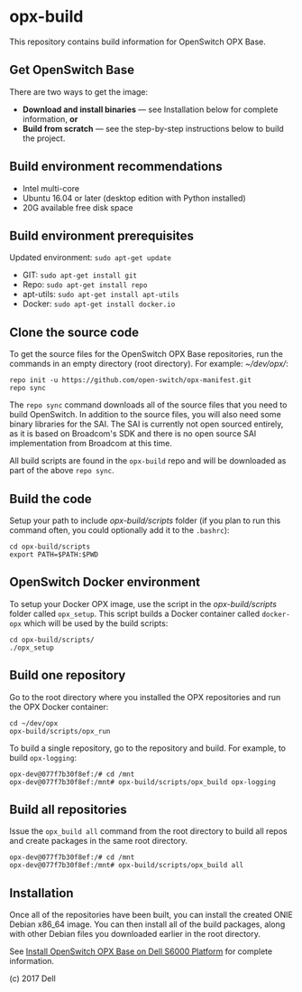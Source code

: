 # opx-build
This repository contains build information for OpenSwitch OPX Base.

## Get OpenSwitch Base
There are two ways to get the image:
- **Download and install binaries** — see Installation below for complete information, **or**
- **Build from scratch** — see the step-by-step instructions below to build the project.

## Build environment recommendations
- Intel multi-core
- Ubuntu 16.04 or later (desktop edition with Python installed)
- 20G available free disk space

## Build environment prerequisites
Updated environment: `sudo apt-get update`
- GIT: `sudo apt-get install git`
- Repo: `sudo apt-get install repo`
- apt-utils: `sudo apt-get install apt-utils`
- Docker: `sudo apt-get install docker.io`

## Clone the source code
To get the source files for the OpenSwitch OPX Base repositories, run the commands in an empty directory (root directory). For example: _~/dev/opx/_:

    repo init -u https://github.com/open-switch/opx-manifest.git
    repo sync

The `repo sync` command downloads all of the source files that you need to build OpenSwitch. In addition to the source files, you will also need some binary libraries for the SAI. The SAI is currently not open sourced entirely, as it is based on Broadcom's SDK and there is no open source SAI implementation from Broadcom at this time.

All build scripts are found in the `opx-build` repo and will be downloaded as part of the above `repo sync`.

## Build the code
Setup your path to include _opx-build/scripts_ folder (if you plan to run this command often, you could optionally add it to the `.bashrc`):

    cd opx-build/scripts
    export PATH=$PATH:$PWD

## OpenSwitch Docker environment
To setup your Docker OPX image, use the script in the _opx-build/scripts_ folder called `opx_setup`. This script builds a Docker container called `docker-opx` which will be used by the build scripts:

    cd opx-build/scripts/
    ./opx_setup

## Build one repository
Go to the root directory where you installed the OPX repositories and run the OPX Docker container:

    cd ~/dev/opx
    opx-build/scripts/opx_run

To build a single repository, go to the repository and build. For example, to build `opx-logging`:

    opx-dev@077f7b30f8ef:/# cd /mnt
    opx-dev@077f7b30f8ef:/mnt# opx-build/scripts/opx_build opx-logging

## Build all repositories
Issue the `opx_build all` command from the root directory to build all repos and create packages in the same root directory.

    opx-dev@077f7b30f8ef:/# cd /mnt
    opx-dev@077f7b30f8ef:/mnt# opx-build/scripts/opx_build all

## Installation
Once all of the repositories have been built, you can install the created ONIE Debian x86_64 image. You can then install all of the build packages, along with other Debian files you downloaded earlier in the root directory.

See [Install OpenSwitch OPX Base on Dell S6000 Platform](https://github.com/open-switch/opx-docs/wiki/Install-OPX-Base-on-Dell-S6000-ON-platform) for complete information.

(c) 2017 Dell
